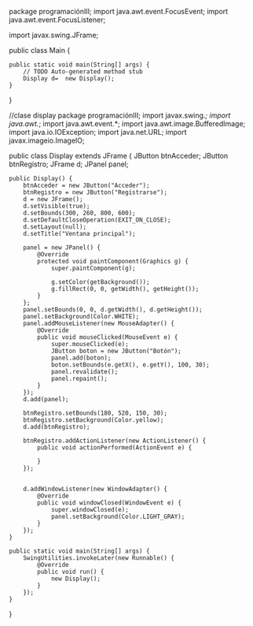package programaciónIII;
import java.awt.event.FocusEvent;
import java.awt.event.FocusListener;

import javax.swing.JFrame;

public class Main {

	public static void main(String[] args) {
		// TODO Auto-generated method stub
		Display d=  new Display(); 
	}

}

//clase display
package programaciónIII;
import javax.swing.*;
import java.awt.*;
import java.awt.event.*;
import java.awt.image.BufferedImage;
import java.io.IOException;
import java.net.URL;
import javax.imageio.ImageIO;

public class Display extends JFrame {
    JButton btnAcceder;
    JButton btnRegistro;
    JFrame d;
    JPanel panel;

    public Display() {
        btnAcceder = new JButton("Acceder");
        btnRegistro = new JButton("Registrarse");
        d = new JFrame();
        d.setVisible(true);
        d.setBounds(300, 260, 800, 600);
        d.setDefaultCloseOperation(EXIT_ON_CLOSE);
        d.setLayout(null);
        d.setTitle("Ventana principal");

        panel = new JPanel() {
            @Override
            protected void paintComponent(Graphics g) {
                super.paintComponent(g);
                
                g.setColor(getBackground());
                g.fillRect(0, 0, getWidth(), getHeight());
            }
        };
        panel.setBounds(0, 0, d.getWidth(), d.getHeight());
        panel.setBackground(Color.WHITE);
        panel.addMouseListener(new MouseAdapter() {
            @Override
            public void mouseClicked(MouseEvent e) {
                super.mouseClicked(e);
                JButton boton = new JButton("Botón");
                panel.add(boton);
                boton.setBounds(e.getX(), e.getY(), 100, 30);
                panel.revalidate();
                panel.repaint();
            }
        });
        d.add(panel);

        btnRegistro.setBounds(180, 520, 150, 30);
        btnRegistro.setBackground(Color.yellow);
        d.add(btnRegistro);

        btnRegistro.addActionListener(new ActionListener() {
            public void actionPerformed(ActionEvent e) {
               
            }
        });

        
        d.addWindowListener(new WindowAdapter() {
            @Override
            public void windowClosed(WindowEvent e) {
                super.windowClosed(e);
                panel.setBackground(Color.LIGHT_GRAY); 
            }
        });
    }

    public static void main(String[] args) {
        SwingUtilities.invokeLater(new Runnable() {
            @Override
            public void run() {
                new Display();
            }
        });
    }
}
